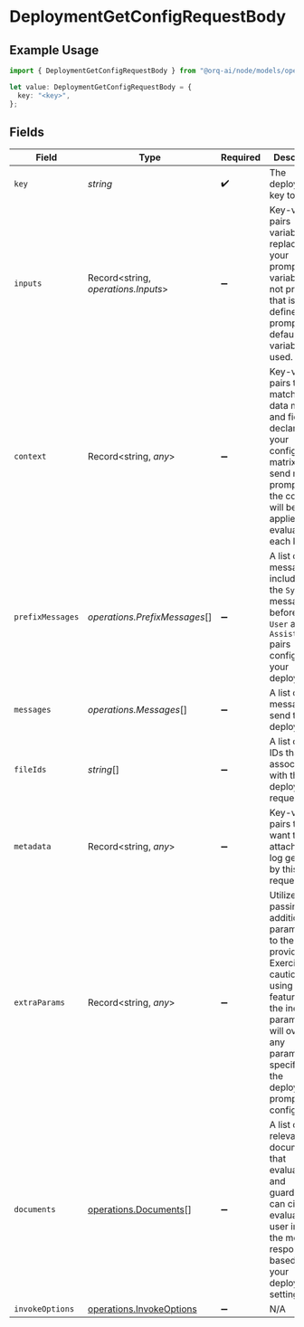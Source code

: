 # DeploymentGetConfigRequestBody

## Example Usage

```typescript
import { DeploymentGetConfigRequestBody } from "@orq-ai/node/models/operations";

let value: DeploymentGetConfigRequestBody = {
  key: "<key>",
};
```

## Fields

| Field                                                                                                                                                                                                                  | Type                                                                                                                                                                                                                   | Required                                                                                                                                                                                                               | Description                                                                                                                                                                                                            |
| ---------------------------------------------------------------------------------------------------------------------------------------------------------------------------------------------------------------------- | ---------------------------------------------------------------------------------------------------------------------------------------------------------------------------------------------------------------------- | ---------------------------------------------------------------------------------------------------------------------------------------------------------------------------------------------------------------------- | ---------------------------------------------------------------------------------------------------------------------------------------------------------------------------------------------------------------------- |
| `key`                                                                                                                                                                                                                  | *string*                                                                                                                                                                                                               | :heavy_check_mark:                                                                                                                                                                                                     | The deployment key to invoke                                                                                                                                                                                           |
| `inputs`                                                                                                                                                                                                               | Record<string, *operations.Inputs*>                                                                                                                                                                                    | :heavy_minus_sign:                                                                                                                                                                                                     | Key-value pairs variables to replace in your prompts. If a variable is not provided that is defined in the prompt, the default variables are used.                                                                     |
| `context`                                                                                                                                                                                                              | Record<string, *any*>                                                                                                                                                                                                  | :heavy_minus_sign:                                                                                                                                                                                                     | Key-value pairs that match your data model and fields declared in your configuration matrix. If you send multiple prompt keys, the context will be applied to the evaluation of each key.                              |
| `prefixMessages`                                                                                                                                                                                                       | *operations.PrefixMessages*[]                                                                                                                                                                                          | :heavy_minus_sign:                                                                                                                                                                                                     | A list of messages to include after the `System` message, but before the  `User` and `Assistant` pairs configured in your deployment.                                                                                  |
| `messages`                                                                                                                                                                                                             | *operations.Messages*[]                                                                                                                                                                                                | :heavy_minus_sign:                                                                                                                                                                                                     | A list of messages to send to the deployment.                                                                                                                                                                          |
| `fileIds`                                                                                                                                                                                                              | *string*[]                                                                                                                                                                                                             | :heavy_minus_sign:                                                                                                                                                                                                     | A list of file IDs that are associated with the deployment request.                                                                                                                                                    |
| `metadata`                                                                                                                                                                                                             | Record<string, *any*>                                                                                                                                                                                                  | :heavy_minus_sign:                                                                                                                                                                                                     | Key-value pairs that you want to attach to the log generated by this request.                                                                                                                                          |
| `extraParams`                                                                                                                                                                                                          | Record<string, *any*>                                                                                                                                                                                                  | :heavy_minus_sign:                                                                                                                                                                                                     | Utilized for passing additional parameters to the model provider. Exercise caution when using this feature, as the included parameters will overwrite any parameters specified in the deployment prompt configuration. |
| `documents`                                                                                                                                                                                                            | [operations.Documents](../../models/operations/documents.md)[]                                                                                                                                                         | :heavy_minus_sign:                                                                                                                                                                                                     | A list of relevant documents that evaluators and guardrails can cite to evaluate the user input or the model response based on your deployment settings.                                                               |
| `invokeOptions`                                                                                                                                                                                                        | [operations.InvokeOptions](../../models/operations/invokeoptions.md)                                                                                                                                                   | :heavy_minus_sign:                                                                                                                                                                                                     | N/A                                                                                                                                                                                                                    |